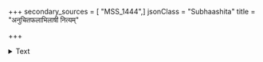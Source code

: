 +++
secondary_sources = [ "MSS_1444",]
jsonClass = "Subhaashita"
title = "अनुचितफलाभिलाषी नित्यम्"

+++

<details><summary>Text</summary>

अनुचितफलाभिलाषी नित्यं विधिना निवार्यते पुरुषः।  
द्राक्षाविपाकसमये मुखपाको भवति काकानाम्॥
</details>
